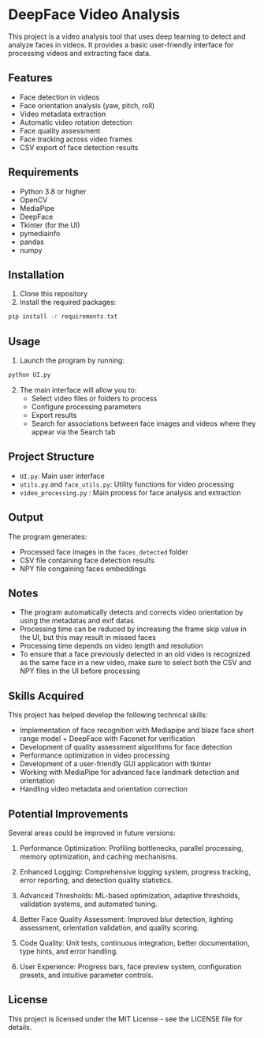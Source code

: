 # DeepFace Video Analysis

This project is a video analysis tool that uses deep learning to detect and analyze faces in videos. It provides a basic user-friendly interface for processing videos and extracting face data.

## Features

- Face detection in videos
- Face orientation analysis (yaw, pitch, roll)
- Video metadata extraction
- Automatic video rotation detection
- Face quality assessment
- Face tracking across video frames
- CSV export of face detection results

## Requirements

- Python 3.8 or higher
- OpenCV
- MediaPipe
- DeepFace
- Tkinter (for the UI)
- pymediainfo
- pandas
- numpy

## Installation

1. Clone this repository
2. Install the required packages:
```bash
pip install -r requirements.txt
```

## Usage

1. Launch the program by running:
```bash
python UI.py
```

2. The main interface will allow you to:
   - Select video files or folders to process
   - Configure processing parameters
   - Export results
   - Search for associations between face images and videos where they appear via the Search tab

## Project Structure

- `UI.py`: Main user interface
- `utils.py` and `face_utils.py`: Utility functions for video processing
- `video_processing.py` : Main process for face analysis and extraction

## Output

The program generates:
- Processed face images in the `faces_detected` folder
- CSV file containing face detection results
- NPY file congaining faces embeddings

## Notes

- The program automatically detects and corrects video orientation by using the metadatas and exif datas
- Processing time can be reduced by increasing the frame skip value in the UI, but this may result in missed faces
- Processing time depends on video length and resolution
- To ensure that a face previously detected in an old video is recognized as the same face in a new video, make sure to select both the CSV and NPY files in the UI before processing

## Skills Acquired

This project has helped develop the following technical skills:

- Implementation of face recognition with Mediapipe and blaze face short range model + DeepFace with Facenet for verification
- Development of quality assessment algorithms for face detection
- Performance optimization in video processing
- Development of a user-friendly GUI application with tkinter
- Working with MediaPipe for advanced face landmark detection and orientation
- Handling video metadata and orientation correction

## Potential Improvements

Several areas could be improved in future versions:

1. Performance Optimization: Profiling bottlenecks, parallel processing, memory optimization, and caching mechanisms.

2. Enhanced Logging: Comprehensive logging system, progress tracking, error reporting, and detection quality statistics.

3. Advanced Thresholds: ML-based optimization, adaptive thresholds, validation systems, and automated tuning.

4. Better Face Quality Assessment: Improved blur detection, lighting assessment, orientation validation, and quality scoring.

5. Code Quality: Unit tests, continuous integration, better documentation, type hints, and error handling.

6. User Experience: Progress bars, face preview system, configuration presets, and intuitive parameter controls.

## License

This project is licensed under the MIT License - see the LICENSE file for details.